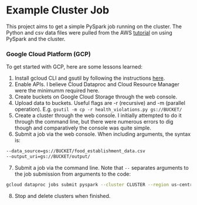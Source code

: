 # Example Cluster Job

This project aims to get a simple PySpark job running on the cluster. The Python and csv data files were pulled from the AWS [tutorial](https://docs.aws.amazon.com/emr/latest/ManagementGuide/emr-gs.html) on using PySpark and the cluster.

### Google Cloud Platform (GCP)

To get started with GCP, here are some lessons learned:
1. Install gcloud CLI and gsutil by following the instructions [here](https://cloud.google.com/storage/docs/gsutil_install).
2. Enable APIs. I believe Cloud Dataproc and Cloud Resource Manager were the minimumm required here.
3. Create buckets on Google Cloud Storage through the web console.
4. Upload data to buckets. Useful flags are -r (recursive) and -m (parallel operation). E.g. `gsutil -m cp -r health_violations.py gs://BUCKET/`
5. Create a cluster through the web console. I initially attempted to do it through the command line, but there were numerous errors to dig though and comparatively the console was quite simple.
6. Submit a job via the web console. When including arguments, the syntax is:
```bash
--data_source=gs://BUCKET/food_establishment_data.csv
--output_uri=gs://BUCKET/output/
```
7. Submit a job via the command line. Note that `--` separates arguments to the job submission from arguments to the code:
```bash
gcloud dataproc jobs submit pyspark --cluster CLUSTER --region us-central1 gs://BUCKET/health_violations.py -- --data_source=gs://BUCKET/food_establishment_data.csv --output_uri=gs://BUCKET/output/
```
8. Stop and delete clusters when finished.

